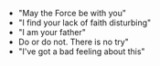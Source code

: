 - "May the Force be with you"
- "I find your lack of faith disturbing"
- "I am your father"
- Do or do not. There is no try"
- "I've got a bad feeling about this"
